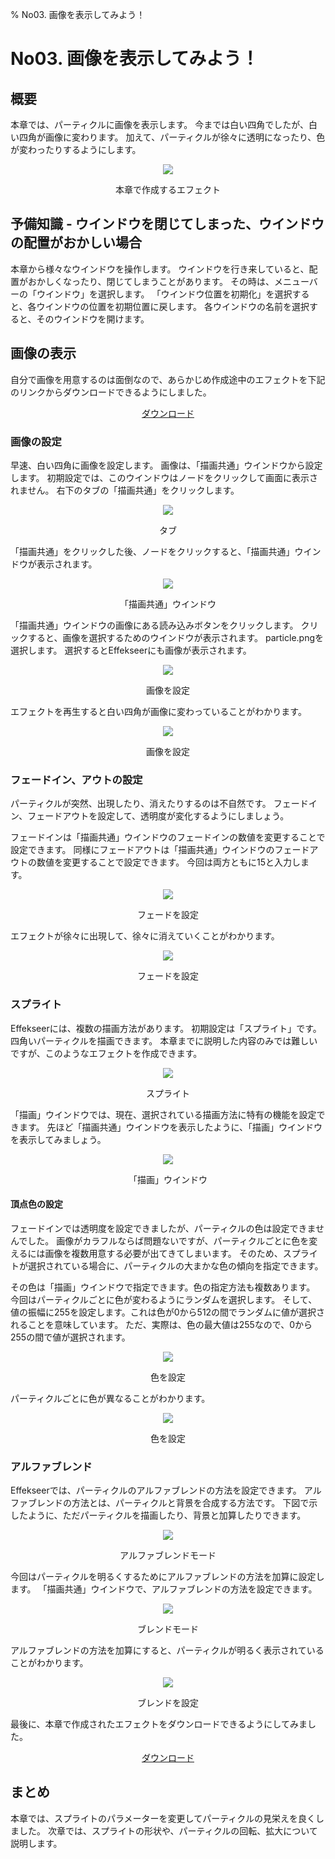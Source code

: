 ﻿% No03. 画像を表示してみよう！

<div class="main">

# No03. 画像を表示してみよう！

## 概要
本章では、パーティクルに画像を表示します。
今までは白い四角でしたが、白い四角が画像に変わります。
加えて、パーティクルが徐々に透明になったり、色が変わったりするようにします。

<div align="center">
<img src="../../img/Tutorial/03_blend.gif">
<p>本章で作成するエフェクト</p>
</div>

## 予備知識 - ウインドウを閉じてしまった、ウインドウの配置がおかしい場合

本章から様々なウインドウを操作します。
ウインドウを行き来していると、配置がおかしくなったり、閉じてしまうことがあります。
その時は、メニューバーの「ウインドウ」を選択します。
「ウインドウ位置を初期化」を選択すると、各ウインドウの位置を初期位置に戻します。
各ウインドウの名前を選択すると、そのウインドウを開けます。

## 画像の表示

自分で画像を用意するのは面倒なので、あらかじめ作成途中のエフェクトを下記のリンクからダウンロードできるようにしました。

<div align="center">
<a href = "../../Sample/03_01_Sample.zip">ダウンロード</a>
</div>

### 画像の設定

早速、白い四角に画像を設定します。
画像は、「描画共通」ウインドウから設定します。
初期設定では、このウインドウはノードをクリックして画面に表示されません。
右下のタブの「描画共通」をクリックします。

<div align="center">
<img src="../../img/Tutorial/03_tab_en.png">
<p>タブ</p>
</div>

「描画共通」をクリックした後、ノードをクリックすると、「描画共通」ウインドウが表示されます。

<div align="center">
<img src="../../img/Tutorial/03_rendercommon_en.png">
<p>「描画共通」ウインドウ</p>
</div>

「描画共通」ウインドウの画像にある読み込みボタンをクリックします。
クリックすると、画像を選択するためのウインドウが表示されます。
particle.pngを選択します。
選択するとEffekseerにも画像が表示されます。

<div align="center">
<img src="../../img/Tutorial/03_texture_en.png">
<p>画像を設定</p>
</div>

エフェクトを再生すると白い四角が画像に変わっていることがわかります。

<div align="center">
<img src="../../img/Tutorial/03_texture.gif">
<p>画像を設定</p>
</div>

### フェードイン、アウトの設定

パーティクルが突然、出現したり、消えたりするのは不自然です。
フェードイン、フェードアウトを設定して、透明度が変化するようにしましょう。

フェードインは「描画共通」ウインドウのフェードインの数値を変更することで設定できます。
同様にフェードアウトは「描画共通」ウインドウのフェードアウトの数値を変更することで設定できます。
今回は両方ともに15と入力します。

<div align="center">
<img src="../../img/Tutorial/03_fade_en.png">
<p>フェードを設定</p>
</div>

エフェクトが徐々に出現して、徐々に消えていくことがわかります。

<div align="center">
<img src="../../img/Tutorial/03_fade.gif">
<p>フェードを設定</p>
</div>

### スプライト

Effekseerには、複数の描画方法があります。
初期設定は「スプライト」です。四角いパーティクルを描画できます。
本章までに説明した内容のみでは難しいですが、このようなエフェクトを作成できます。

<div align="center">
<img src="../../img/Tutorial/03_sprite.png">
<p>スプライト</p>
</div>

「描画」ウインドウでは、現在、選択されている描画方法に特有の機能を設定できます。
先ほど「描画共通」ウインドウを表示したように、「描画」ウインドウを表示してみましょう。

<div align="center">
<img src="../../img/Tutorial/03_render_en.png">
<p>「描画」ウインドウ</p>
</div>

#### 頂点色の設定

フェードインでは透明度を設定できましたが、パーティクルの色は設定できませんでした。
画像がカラフルならば問題ないですが、パーティクルごとに色を変えるには画像を複数用意する必要が出てきてしまいます。
そのため、スプライトが選択されている場合に、パーティクルの大まかな色の傾向を指定できます。

その色は「描画」ウインドウで指定できます。色の指定方法も複数あります。
今回はパーティクルごとに色が変わるようにランダムを選択します。
そして、値の振幅に255を設定します。これは色が0から512の間でランダムに値が選択されることを意味しています。
ただ、実際は、色の最大値は255なので、0から255の間で値が選択されます。

<div align="center">
<img src="../../img/Tutorial/03_color_en.png">
<p>色を設定</p>
</div>

パーティクルごとに色が異なることがわかります。

<div align="center">
<img src="../../img/Tutorial/03_color.gif">
<p>色を設定</p>
</div>

### アルファブレンド

Effekseerでは、パーティクルのアルファブレンドの方法を設定できます。
アルファブレンドの方法とは、パーティクルと背景を合成する方法です。
下図で示したように、ただパーティクルを描画したり、背景と加算したりできます。

<div align="center">
<img src="../../img/Tutorial/03_blendmode.png">
<p>アルファブレンドモード</p>
</div>

今回はパーティクルを明るくするためにアルファブレンドの方法を加算に設定します。
「描画共通」ウインドウで、アルファブレンドの方法を設定できます。

<div align="center">
<img src="../../img/Tutorial/03_blend_en.png">
<p>ブレンドモード</p>
</div>

アルファブレンドの方法を加算にすると、パーティクルが明るく表示されていることがわかります。

<div align="center">
<img src="../../img/Tutorial/03_blend.gif">
<p>ブレンドを設定</p>
</div>

最後に、本章で作成されたエフェクトをダウンロードできるようにしてみました。

<div align="center">
<a href = "../../Sample/03_02_Sample.zip">ダウンロード</a>
</div>

## まとめ

本章では、スプライトのパラメーターを変更してパーティクルの見栄えを良くしました。
次章では、スプライトの形状や、パーティクルの回転、拡大について説明します。

</div>

